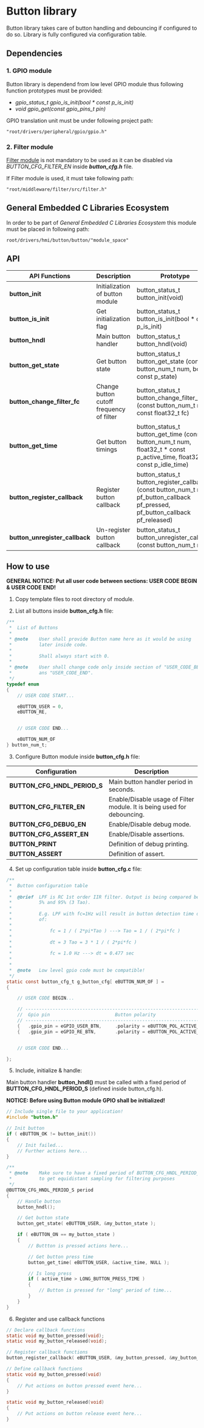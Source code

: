 # **Button library**
Button library takes care of button handling and debouncing if configured to do so. Library is fully configured via configuration table.

## **Dependencies**

### **1. GPIO module**
Button library is dependend from low level GPIO module thus following function prototypes must be provided:
  - *gpio_status_t gpio_is_init(bool * const p_is_init)*
  - *void gpio_get(const gpio_pins_t pin)*

GPIO translation unit must be under following project path:
```
"root/drivers/peripheral/gpio/gpio.h"
```

### **2. Filter module**
[Filter module](https://github.com/GeneralEmbeddedCLibraries/filter) is not mandatory to be used as it can be disabled via *BUTTON_CFG_FILTER_EN* inside ***button_cfg.h*** file.

If Filter module is used, it must take following path:
```
"root/middleware/filter/src/filter.h"
```

## **General Embedded C Libraries Ecosystem**
In order to be part of *General Embedded C Libraries Ecosystem* this module must be placed in following path: 
```
root/drivers/hmi/button/button/"module_space"
```

 ## **API**
| API Functions | Description | Prototype |
| --- | ----------- | ----- |
| **button_init** | Initialization of button module | button_status_t button_init(void) |****
| **button_is_init** | Get initialization flag | button_status_t 	button_is_init(bool * const p_is_init) |
| **button_hndl** | Main button handler | button_status_t button_hndl(void) |
| **button_get_state** | Get button state | button_status_t button_get_state            (const button_num_t num, bool * const p_state) |
| **button_change_filter_fc** | Change button cutoff frequency of filter | button_status_t button_change_filter_fc		(const button_num_t num, const float32_t fc) |
| **button_get_time** | Get button timings | button_status_t button_get_time				(const button_num_t num, float32_t * const p_active_time, float32_t * const p_idle_time)|
| **button_register_callback** | Register button callback | button_status_t button_register_callback	(const button_num_t num, pf_button_callback pf_pressed, pf_button_callback pf_released) |
| **button_unregister_callback** | Un-register button callback | button_status_t button_unregister_callback	(const button_num_t num) |


## **How to use**

**GENERAL NOTICE: Put all user code between sections: USER CODE BEGIN & USER CODE END!**

1. Copy template files to root directory of module.

2. List all buttons inside **button_cfg.h** file:
```C
/**
 * 	List of Buttons
 *
 * @note 	User shall provide Button name here as it would be using
 * 			later inside code.
 *
 * 			Shall always start with 0.
 *
 * @note 	User shall change code only inside section of "USER_CODE_BEGIN"
 * 			ans "USER_CODE_END".
 */
typedef enum
{
	// USER CODE START...

	eBUTTON_USER = 0,
	eBUTTON_RE,


	// USER CODE END...

	eBUTTON_NUM_OF
} button_num_t;
```

3. Configure Button module inside **button_cfg.h** file:

| Configuration | Description |
| --- | --- |
| **BUTTON_CFG_HNDL_PERIOD_S** 	| Main button handler period in seconds. |
| **BUTTON_CFG_FILTER_EN** 		| Enable/Disable usage of Filter module. It is being used for debouncing. |
| **BUTTON_CFG_DEBUG_EN** 		| Enable/Disable debug mode. |
| **BUTTON_CFG_ASSERT_EN** 		| Enable/Disable assertions. |
| **BUTTON_PRINT** 			    | Definition of debug printing. |
| **BUTTON_ASSERT** 			| Definition of assert. |


4. Set up configuration table inside **button_cfg.c** file:
```C
/**
 * 	Button configuration table
 *
 * 	@brief	LPF is RC 1st order IIR filter. Output is being compared between
 * 			5% and 95% (3 Tao).
 *
 * 			E.g. LPF with fc=1Hz will result in button detection time delay
 * 			of:
 *
 * 				fc = 1 / ( 2*pi*Tao ) ---> Tao = 1 / ( 2*pi*fc )
 *
 * 				dt = 3 Tao = 3 * 1 / ( 2*pi*fc )
 *
 * 				fc = 1.0 Hz ---> dt = 0.477 sec
 *
 *
 * 	@note 	Low level gpio code must be compatible!
 */
static const button_cfg_t g_button_cfg[ eBUTTON_NUM_OF ] =
{

	// USER CODE BEGIN...

	// -------------------------------------------------------------------------------------------------------------------------
	//	Gpio pin						Button polarity							LPF enable			Default LPF fc
	// -------------------------------------------------------------------------------------------------------------------------
	{ 	.gpio_pin = eGPIO_USER_BTN,		.polarity = eBUTTON_POL_ACTIVE_LOW,		.lpf_en = false, 	.lpf_fc = 1.0f 				},
	{ 	.gpio_pin = eGPIO_RE_BTN,		.polarity = eBUTTON_POL_ACTIVE_LOW,		.lpf_en = false, 	.lpf_fc = 1.0f 				},


	// USER CODE END...

};
```

5. Include, initialize & handle:

Main button handler **button_hndl()** must be called with a fixed period of **BUTTON_CFG_HNDL_PERIOD_S** (defined inside button_cfg.h). 

**NOTICE: Before using Button module GPIO shall be initialized!**

```C
// Include single file to your application!
#include "button.h"

// Init button
if ( eBUTTON_OK != button_init())
{
    // Init failed...
    // Further actions here...
}

/**
 * @note    Make sure to have a fixed period of BUTTON_CFG_HNDL_PERIOD_S in order
 *          to get equidistant sampling for filtering purposes
 */ 
@BUTTON_CFG_HNDL_PERIOD_S period
{
    // Handle button
    button_hndl();

    // Get button state
    button_get_state( eBUTTON_USER, &my_button_state );

    if ( eBUTTON_ON == my_button_state )
    {
        // Buttton is pressed actions here...

        // Get button press time
        button_get_time( eBUTTON_USER, &active_time, NULL );

        // Is long press
        if ( active_time > LONG_BUTTON_PRESS_TIME )
        {
            // Button is pressed for "long" period of time...
        }
    }
}
```

6. Register and use callback functions
```C
// Declare callback functions
static void my_button_pressed(void);
static void my_button_released(void);

// Register callback functions
button_register_callback( eBUTTON_USER, &my_button_pressed, &my_button_released );

// Define callback functions
static void my_button_pressed(void)
{
    // Put actions on button pressed event here...
}

static void my_button_released(void)
{
    // Put actions on button release event here...
}

```
